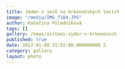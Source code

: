 ```yaml
---
title: Jeden z jezů na Krkonošských tocích
image: "/media/IMG_7184.JPG"
author: Kateřina Poledníková
tags: []
gallery: /news/scitani-vyder-v-krkonosich
published: true
date: 2017-01-09 15:51:00.000000000 Z
category: gallery
layout: photo
---
```

